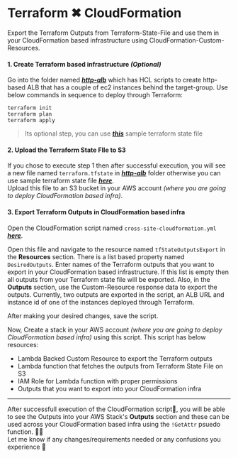 # Terraform ✖ CloudFormation

Export the Terraform Outputs from Terraform-State-File and use them in your CloudFormation based infrastructure using CloudFormation-Custom-Resources.

#### 1. Create Terraform based infrastructure _(Optional)_
Go into the folder named [_**http-alb**_](https://github.com/afraz-khan/cloud-task/tree/main/http-alb) which has HCL scripts to create http-based ALB that has a couple of ec2 instances behind the target-group.
Use below commands in sequence to deploy through Terraform:  
```
terraform init
terraform plan
terraform apply
```  
> Its optional step, you can use [_**this**_](https://github.com/afraz-khan/cloud-task/blob/main/terraform.tfstate) sample terraform state file 

#### 2. Upload the Terraform State FIle to S3
   If you chose to execute step 1 then after successful execution, you will see a new file named `terraform.tfstate` in [_**http-alb**_](https://github.com/afraz-khan/cloud-task/tree/main/http-alb) folder otherwise you can use sample terraform state file [_**here**_](https://github.com/afraz-khan/cloud-task/blob/main/terraform.tfstate).  
   Upload this file to an S3 bucket in your AWS account _(where you are going to deploy CloudFormation based infra)_.

#### 3. Export Terraform Outputs in CloudFormation based infra
Open the CloudFormation script named `cross-site-cloudformation.yml` [_**here**_](https://github.com/afraz-khan/cloud-task/blob/main/cross-site-cloudformation.yml). 

Open this file and navigate to the resource named `tfStateOutputsExport` in the **Resources** section. There is a list based property named `DesiredOutputs`. Enter names of the Terraform outputs that you want to export in your CloudFormation based infrastructure. If this list is empty then all outputs from your Terraform state file will be exported.
Also, in the **Outputs** section, use the Custom-Resource response data to export the outputs. Currently, two outputs are exported in the script, an ALB URL and instance id of one of the instances deployed through Terraform.

After making your desired changes, save the script.

Now, Create a stack in your AWS account _(where you are going to deploy CloudFormation based infra)_ using this script. This script has below resources:
- Lambda Backed Custom Resource to export the Terraform outputs
- Lambda function that fetches the outputs from Terraform State File on S3
- IAM Role for Lambda function with proper permissions
- Outputs that you want to export into your CloudFormation infra

---
After successfull execution of the CloudFormation script🚀, you will be able to see the Outputs into your AWS Stack's **Outputs** section and these can be used across your CloudFormation based infra using the `!GetAttr` psuedo function. 🎊🎊  
Let me know if any changes/requirements needed or any confusions you experience 🙂 
